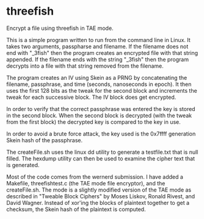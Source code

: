 threefish
=========

Encrypt a file using threefish in TAE mode.

This is a simple program written to run from the command line in Linux.  It takes
two arguments, passpharse and filename.  If the filename does not end with "_3fish"
then the program creates an encrypted file with that string appended.  If the
filename ends with the string "_3fish" then the program decrypts into a file with
that string removed from the filename.

The program creates an IV using Skein as a PRNG by concatenating the filename,
passphrase, and time (seconds, nanoseconds in epoch).  It then uses the first
128 bits as the tweak for the second block and increments the tweak for each
successive block.  The IV block does get encrypted.

In order to verify that the correct passphrase was entered the key is stored in
the second block.  When the second block is decrypted (with the tweak from the 
first block) the decrypted key is compared to the key in use.

In order to avoid a brute force attack, the key used is the 0x7ffff generation
Skein hash of the passphrase.

The createFile.sh uses the linux dd utility to generate a testfile.txt that is
null filled.  The hexdump utility can then be used to examine the cipher text
that is generated.

Most of the code comes from the wernerd submission.  I have added a Makefile,
threefishtest.c (the TAE mode file encryptor), and the createFile.sh.  The mode
is a slightly modified version of the TAE mode as described in "Tweable Block
Ciphers" by Moses Liskov, Ronald Rivest, and David Wagner.  Instead of xor'ing
the blocks of plaintext together to get a checksum, the Skein
hash of the plaintext is computed.
